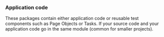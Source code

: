 ### Application code
 
These packages contain either application code or reusable test components such as Page Objects or Tasks. 
If your source code and your application code go in the same module (common for smaller projects).
